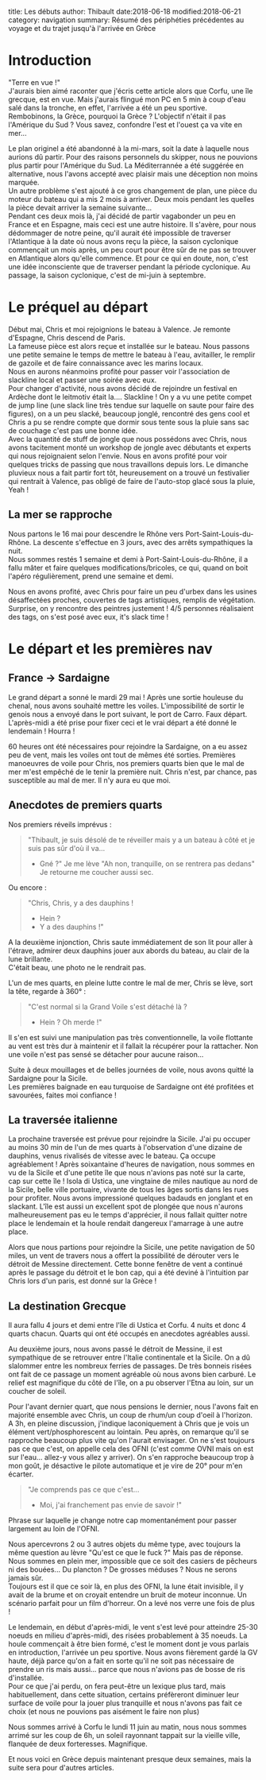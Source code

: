 title: Les débuts
author: Thibault
date:2018-06-18
modified:2018-06-21
category: navigation
summary: Résumé des périphéties précédentes au voyage et du trajet jusqu'à l'arrivée en Grèce

Introduction
============

"Terre en vue !"  
J'aurais bien aimé raconter que j'écris cette article alors que Corfu, une île grecque, est en vue. Mais j'aurais flingué mon PC en 5 min à coup d'eau salé dans la tronche, en effet, l'arrivée a été un peu sportive.  
Rembobinons, la Grèce, pourquoi la Grèce ? L'objectif n'était il pas l'Amérique du Sud ? Vous savez, confondre l'est et l'ouest ça va vite en mer...

Le plan originel a été abandonné à la mi-mars, soit la date à laquelle nous aurions dû partir. Pour des raisons personnels du skipper, nous ne pouvions plus partir pour l'Amérique du Sud. La Méditerrannée a été suggérée en alternative, nous l'avons accepté avec plaisir mais une déception non moins marquée.  
Un autre problème s'est ajouté à ce gros changement de plan, une pièce du moteur du bateau qui a mis 2 mois à arriver. Deux mois pendant les quelles la pièce devait arriver la semaine suivante...  
Pendant ces deux mois là, j'ai décidé de partir vagabonder un peu en France et en Espagne, mais ceci est une autre histoire.
Il s'avère, pour nous dédommager de  notre peine, qu'il aurait été impossible de traverser l'Atlantique à la date où nous avons reçu la pièce, la saison cyclonique commençait un mois après, un peu court pour être sûr de ne pas se trouver en Atlantique alors qu'elle commence. Et pour ce qui en doute, non, c'est une idée inconsciente que de traverser pendant la période cyclonique. Au passage, la saison cyclonique, c'est de mi-juin à septembre.

Le préquel au départ
===================

Début mai, Chris et moi rejoignions le bateau à Valence. Je remonte d'Espagne, Chris descend de Paris.  
La fameuse pièce est alors reçue et installée sur le bateau. Nous passons une petite semaine le temps de mettre le bateau à l'eau, avitailler, le remplir de gazoile et de faire connaissance avec les marins locaux.  
Nous en aurons néanmoins profité pour passer voir l'association de slackline local et passer une soirée avec eux.  
Pour changer d'activité, nous avons décidé de rejoindre un festival en Ardèche dont le leitmotiv était la.... Slackline ! On y a vu une petite compet de jump line (une slack line très tendue sur laquelle on saute pour faire des figures), on a un peu slacké, beaucoup jonglé, rencontré des gens cool et Chris a pu se rendre compte que dormir sous tente sous la pluie sans sac de couchage c'est pas une bonne idée.   
Avec la quantité de stuff de jongle que nous possédons avec Chris, nous avons tacitement monté un workshop de jongle avec débutants et experts qui nous rejoignaient selon l'envie. Nous en avons profité pour voir quelques tricks de passing que nous travaillons depuis lors.
Le dimanche pluvieux nous a fait partir fort tôt, heureusement on a trouvé un festivalier qui rentrait à Valence, pas obligé de faire de l'auto-stop glacé sous la pluie, Yeah !

La mer se rapproche
-------------------

Nous partons le 16 mai pour descendre le Rhône vers Port-Saint-Louis-du-Rhône. La descente s'effectue en 3 jours, avec des arrêts sympathiques la nuit.  
Nous sommes restés 1 semaine et demi à Port-Saint-Louis-du-Rhône, il a fallu mâter et faire quelques modifications/bricoles, ce qui, quand on boit l'apéro régulièrement, prend une semaine et demi.  

Nous en avons profité, avec Chris pour faire un peu d'urbex dans les usines désaffectées proches, couvertes de tags artistiques, remplis de végétation. Surprise, on y rencontre des peintres justement ! 4/5 personnes réalisaient des tags, on s'est posé avec eux, it's slack time !

Le départ et les premières nav
=========

France -> Sardaigne
----

Le grand départ a sonné le mardi 29 mai ! Après une sortie houleuse du chenal, nous avons souhaité mettre les voiles. L'impossibilité de sortir le genois nous a envoyé dans le port suivant, le port de Carro. Faux départ.  
L'après-midi a été prise pour fixer ceci et le vrai départ a été donné le lendemain ! Hourra !   

60 heures ont été nécessaires pour rejoindre la Sardaigne, on a eu assez peu de vent, mais les voiles ont tout de mêmes été sorties. Premières manoeuvres de voile pour Chris, nos premiers quarts bien que le mal de mer m'est empêché de le tenir la première nuit. Chris n'est, par chance, pas susceptible au mal de mer. Il n'y aura eu que moi.

Anecdotes de premiers quarts
-------------------

Nos premiers réveils imprévus :  

> "Thibault, je suis désolé de te réveiller mais y a un bateau à côté et je suis pas sûr d'où il va...  
> - Gné ?" Je me lève "Ah non, tranquille, on se rentrera pas dedans" Je retourne me coucher aussi sec.

Ou encore :  

> "Chris, Chris, y a des dauphins !  
> - Hein ?  
> - Y a des dauphins !"

A la deuxième injonction, Chris saute immédiatement de son lit pour aller à l'étrave, admirer deux dauphins jouer aux abords du bateau, au clair de la lune brillante.  
C'était beau, une photo ne le rendrait pas.  

L'un de mes quarts, en pleine lutte contre le mal de mer, Chris se lève, sort la tête, regarde à 360° :

> "C'est normal si la Grand Voile s'est détaché là ?  
> - Hein ? Oh merde !"  

 Il s'en est suivi une manipulation pas très conventionnelle, la voile flottante au vent est très dur à maintenir et il fallait la récupérer pour la rattacher. Non une voile n'est pas sensé se détacher pour aucune raison...

Suite à deux mouillages et de belles journées de voile, nous avons quitté la Sardaigne pour la Sicile.  
Les premières baignade en eau turquoise de Sardaigne ont été profitées et savourées, faites moi confiance !

La traversée italienne
------------

La prochaine traversée est prévue pour rejoindre la Sicile. J'ai pu occuper au moins 30 min de l'un de mes quarts à l'observation d'une dizaine de dauphins, venus rivalisés de vitesse avec le bateau. Ça occupe agréablement !
Après soixantaine d'heures de navigation, nous sommes en vu de la Sicile et d'une petite île que nous n'avions pas noté sur la carte, cap sur cette île ! Isola di Ustica, une vingtaine de miles nautique au nord de la Sicile, belle ville portuaire, vivante de tous les âges sortis dans les rues pour profiter. Nous avons impressioné quelques badauds en jonglant et en slackant. L'île est aussi un excellent spot de plongée que nous n'aurons malheureusement pas eu le temps d'apprécier, il nous fallait quitter notre place le lendemain et la houle rendait dangereux l'amarrage à une autre place.

Alors que nous partions pour rejoindre la Sicile, une petite navigation de 50 miles, un vent de travers nous a offert la possibilité de dérouter vers le détroit de Messine directement. Cette bonne fenêtre de vent a continué après le passage du détroit et le bon cap, qui a été deviné à l'intuition par Chris lors d'un paris, est donné sur la Grèce !

La destination Grecque
------------------

Il aura fallu 4 jours et demi entre l'île di Ustica et Corfu. 4 nuits et donc 4 quarts chacun. Quarts qui ont été occupés en anecdotes agréables aussi.

Au deuxième jours, nous avons passé le détroit de Messine, il est sympathique de se retrouver entre l'Italie continentale et la Sicile. On a dû slalommer entre les nombreux ferries de passages. De très bonneis risées ont fait de ce passage un moment agréable où nous avons bien carburé. Le relief est magnifique du côté de l'île, on a pu observer l'Etna au loin, sur un coucher de soleil.

Pour l'avant dernier quart, que nous pensions le dernier, nous l'avons fait en majorité ensemble avec Chris, un coup de rhum/un coup d'oeil à l'horizon. A 3h, en pleine discussion, j'indique laconiquement à Chris que je vois un élément vert/phosphorescent au lointain. Peu après, on remarque qu'il se rapproche beaucoup plus vite qu'on l'aurait envisager. On ne s'est toujours pas ce que c'est, on appelle cela des OFNI (c'est comme OVNI mais on est sur l'eau... allez-y vous allez y arriver). On s'en rapproche beaucoup trop à mon goût, je désactive le pilote automatique et je vire de 20° pour m'en écarter.

> "Je comprends pas ce que c'est...  
> - Moi, j'ai franchement pas envie de savoir !"  

Phrase sur laquelle je change notre cap momentanément pour passer largement au loin de l'OFNI.  

Nous apercevrons 2 ou 3 autres objets du même type, avec toujours la même question au lèvre "Qu'est ce que le fuck ?" Mais pas de réponse. Nous sommes en plein mer, impossible que ce soit des casiers de pêcheurs ni des bouées... Du plancton ? De grosses méduses ? Nous ne serons jamais sûr.  
Toujours est il que ce soir là, en plus des OFNI, la lune était invisible, il y avait de la brume et on croyait entendre un bruit de moteur inconnue. Un scénario parfait pour un film d'horreur. On a levé nos verre une fois de plus !

Le lendemain, en début d'après-midi, le vent s'est levé pour atteindre 25-30 noeuds en milieu d'après-midi, des risées probablement à 35 noeuds. La houle commençait à être bien formé, c'est le moment dont je vous parlais en introduction, l'arrivée un peu sportive. Nous avons fièrement gardé la GV haute, déjà parce qu'on a fait en sorte qu'il ne soit pas nécessaire de prendre un ris mais aussi... parce que nous n'avions pas de bosse de ris d'installée.  
Pour ce que j'ai perdu, on fera peut-être un lexique plus tard, mais habituellement, dans cette situation, certains préfèreront diminuer leur surface de voile pour la jouer plus tranquille et nous n'avons pas fait ce choix (et nous ne pouvions pas aisément le faire non plus)

Nous sommes arrivé à Corfu le lundi 11 juin au matin, nous nous sommes arrimé sur les coup de 6h, un soleil rayonnant tappait sur la vieille ville, flanquée de deux forteresses. Magnifique.  

Et nous voici en Grèce depuis maintenant presque deux semaines, mais la suite sera pour d'autres articles.
